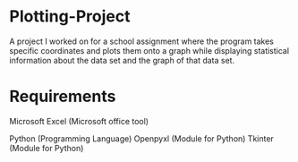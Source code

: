 # Plotting-Project
A project I worked on for a school assignment where the program takes specific coordinates and plots them onto a graph while displaying statistical information about the data set and the graph of that data set. 

# Requirements 
Microsoft Excel (Microsoft office tool)

Python (Programming Language)
Openpyxl (Module for Python)
Tkinter (Module for Python)

